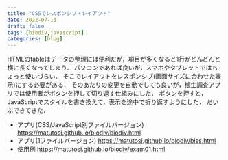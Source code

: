 ```yaml
---
title: "CSSでレスポンシブ・レイアウト"
date: 2022-07-11
draft: false
tags: [biodiv,javascript]
categories: [blog]
---
```


HTMLのtableはデータの整理には便利だが，項目が多くなると1行がどんどんと横に長くなってしまう．
パソコンであれば良いが，スマホやタブレットではちょっと使いづらい．
そこでレイアウトをレスポンシブ(画面サイズに合わせた表示)にする必要がある．
そのあたりの変更を自動でしても良いが，植生調査アプリでは使用者がボタンを押して切り返す仕組みにした．
ボタンを押すと，JavaScriptでスタイルを書き換えて，表示を途中で折り返すようにした．
だいぶできてきた．

- アプリ(CSS/JavaScript別ファイルバージョン)   https://matutosi.github.io/biodiv/biodiv.html   
- アプリ(1ファイルバージョン)   https://matutosi.github.io/biodiv/biss.html   
- 使用例   https://matutosi.github.io/biodiv/exam01.html   
